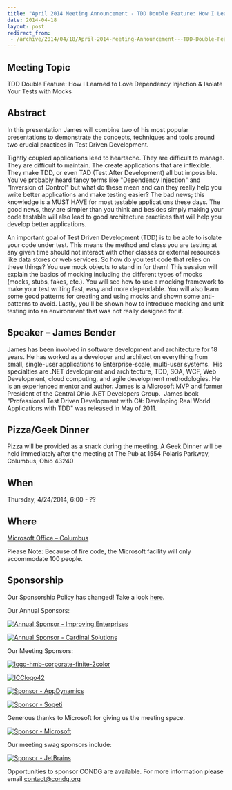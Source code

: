 ```yaml
---
title: "April 2014 Meeting Announcement - TDD Double Feature: How I Learned to Love Dependency Injection &amp; Isolate Your Tests with Mocks"
date: 2014-04-18
layout: post
redirect_from:
 - /archive/2014/04/18/April-2014-Meeting-Announcement---TDD-Double-Feature-How-I.aspx
---
```


## Meeting Topic

TDD Double Feature: How I Learned to Love Dependency Injection & Isolate Your Tests with Mocks

## Abstract

In this presentation James will combine two of his most popular presentations to demonstrate the concepts, techniques and tools around two crucial practices in Test Driven Development.

Tightly coupled applications lead to heartache. They are difficult to manage. They are difficult to maintain. The create applications that are inflexible. They make TDD, or even TAD (Test After Development) all but impossible. You've probably heard fancy terms like "Dependency Injection" and "Inversion of Control" but what do these mean and can they really help you write better applications and make testing easier? The bad news; this knowledge is a MUST HAVE for most testable applications these days. The good news, they are simpler than you think and besides simply making your code testable will also lead to good architecture practices that will help you develop better applications.

An important goal of Test Driven Development (TDD) is to be able to isolate your code under test. This means the method and class you are testing at any given time should not interact with other classes or external resources like data stores or web services. So how do you test code that relies on these things? You use mock objects to stand in for them! This session will explain the basics of mocking including the different types of mocks (mocks, stubs, fakes, etc.). You will see how to use a mocking framework to make your test writing fast, easy and more dependable. You will also learn some good patterns for creating and using mocks and shown some anti-patterns to avoid. Lastly, you'll be shown how to introduce mocking and unit testing into an environment that was not really designed for it.

## Speaker – James Bender

James has been involved in software development and architecture for 18 years. He has worked as a developer and architect on everything from small, single-user applications to Enterprise-scale, multi-user systems.  His specialties are .NET development and architecture, TDD, SOA, WCF, Web Development, cloud computing, and agile development methodologies. He is an experienced mentor and author. James is a Microsoft MVP and former President of the Central Ohio .NET Developers Group.  James book "Professional Test Driven Development with C#: Developing Real World Applications with TDD" was released in May of 2011.

## Pizza/Geek Dinner

Pizza will be provided as a snack during the meeting. A Geek Dinner will be held immediately after the meeting at The Pub at 1554 Polaris Parkway,      
Columbus, Ohio 43240

## When

Thursday, 4/24/2014, 6:00 - ??

## Where

[Microsoft Office – Columbus](http://maps.google.com/maps?f=q&amp;hl=en&amp;q=8800+Lyra+Dr.+Columbus,+OH+43240&amp;om=1)

Please Note: Because of fire code, the Microsoft facility will only accommodate 100 people.

## Sponsorship

Our Sponsorship Policy has changed! Take a look [here](http://www.condg.org/documents/Sponsorship%20Policy.pdf).

Our Annual Sponsors:

[![Annual Sponsor - Improving Enterprises](http://condg.org/images/condg_org/Windows-Live-Writer/January-2013-Meeting-Announcement--_DBCD/clip_image0013_836cae65-6416-43f8-9634-cdf52c5f00a8.jpg "Annual Sponsor - Improving Enterprises")](http://www.improvingenterprises.com)

[![Annual Sponsor - Cardinal Solutions](http://condg.org/images/condg_org/Windows-Live-Writer/April-2013-Meeting-Announcement---MSMQ-a_B4CC/cardinal_color_tagline3_aa7a59d8-6af9-4071-a3c6-715999b671b0.jpg "Annual Sponsor - Cardinal Solutions")](http://www.cardinalsolutions.com)

Our Meeting Sponsors:

[![logo-hmb-corporate-finite-2color](http://condg.org/images/condg_org/WindowsLiveWriter/April2014MeetingAnnouncementTDDDoubleFea_8E66/logo-hmb-corporate-finite-2color_3.png "logo-hmb-corporate-finite-2color")](http://hmbnet.com)

[![ICClogo42](http://condg.org/images/condg_org/Windows-Live-Writer/February-2014-Meeting-Announcement_A431/ICClogo42_b3b8e796-874f-470b-b51a-669d5d2dcef0.jpg "ICClogo42")](http://www.icctechnology.com/)

[![Sponsor - AppDynamics](http://condg.org/images/condg_org/Windows-Live-Writer/January-2013-Meeting-Announcement--_DBCD/clip_image0053_2dcab694-3305-4217-bd01-3197dce29f31.png "Sponsor - AppDynamics")](http://www.appdynamics.com)

[![Sponsor - Sogeti](http://condg.org/images/condg_org/Windows-Live-Writer/January-2013-Meeting-Announcement--_DBCD/sogeticolor_small_thumb.gif "Sponsor - Sogeti")](http://us.sogeti.com)

Generous thanks to Microsoft for giving us the meeting space.

[![Sponsor - Microsoft](http://condg.org/images/condg_org/Windows-Live-Writer/January-2013-Meeting-Announcement--_DBCD/clip_image0063_017112b5-ebbc-4d6b-9105-9a99563d1af4.png "Sponsor - Microsoft")](http://www.microsoft.com)

Our meeting swag sponsors include:

[![Sponsor - JetBrains](http://condg.org/images/condg_org/Windows-Live-Writer/January-2013-Meeting-Announcement--_DBCD/clip_image0073_813519ba-ec40-4014-b290-0f59941c9ad2.gif "Sponsor - JetBrains")](http://www.jetbrains.com/)

Opportunities to sponsor CONDG are available. For more information please email [contact@condg.org](mailto:contact@condg.org)

